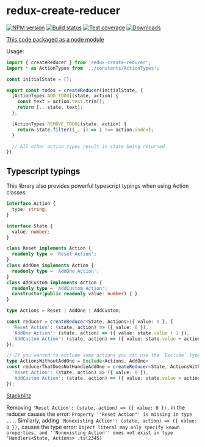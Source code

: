 # redux-create-reducer

[![NPM version][npm-image]][npm-url]
[![Build status][travis-image]][travis-url]
[![Test coverage][coveralls-image]][coveralls-url]
[![Downloads][downloads-image]][downloads-url]

[This code packaged as a node module](http://redux.js.org/docs/recipes/ReducingBoilerplate.html#generating-reducers)

Usage:

```js
import { createReducer } from 'redux-create-reducer';
import * as ActionTypes from '../constants/ActionTypes';

const initialState = [];

export const todos = createReducer(initialState, {
  [ActionTypes.ADD_TODO](state, action) {
    const text = action.text.trim();
    return [...state, text];
  },

  [ActionTypes.REMOVE_TODO](state, action) {
    return state.filter((_, i) => i !== action.index);
  }

  // All other action types result in state being returned
})
```

## Typescript typings

This library also provides powerful typescript typings when using Action classes:

```ts
interface Action {
  type: string;
}

interface State {
  value: number;
}

class Reset implements Action {
  readonly type = 'Reset Action';
}
class AddOne implements Action {
  readonly type = 'AddOne Action';
}
class AddCustom implements Action {
  readonly type = 'AddCustom Action';
  constructor(public readonly value: number) { }
}

type Actions = Reset | AddOne | AddCustom;

const reducer = createReducer<State, Actions>({ value: 0 }, {
  'Reset Action': (state, action) => ({ value: 0 }),
  'AddOne Action': (state, action) => ({ value: state.value + 1 }),
  'AddCustom Action': (state, action) => ({ value: state.value + action.value }),
});

// If you wanted to exclude some actions you can use the `Exclude` type.
type ActionsWithoutAddOne = Exclude<Actions, AddOne>
const reducerThatDoesNotHandleAddOne = createReducer<State, ActionsWithoutAddOne>({ value: 0 }, {
  'Reset Action': (state, action) => ({ value: 0 }),
  'AddCustom Action': (state, action) => ({ value: state.value + action.value }),
});
```
[Stackblitz](https://stackblitz.com/edit/typescript-b5ekwc?file=index.ts)

Removing `'Reset Action': (state, action) => ({ value: 0 }),` in the reducer causes the error: `Property '"Reset Action"' is missing in type ...`. Similarly, adding `'Nonexisting Action': (state, action) => ({ value: 0 }),` causes the type error: `Object literal may only specify known properties, and ''Nonexisting Action'' does not exist in type 'Handlers<State, Actions>'.ts(2345)`

[npm-image]: https://img.shields.io/npm/v/redux-create-reducer.svg?style=flat-square
[npm-url]: https://npmjs.org/package/redux-create-reducer
[travis-image]: https://img.shields.io/travis/kolodny/redux-create-reducer.svg?style=flat-square
[travis-url]: https://travis-ci.org/kolodny/redux-create-reducer
[coveralls-image]: https://img.shields.io/coveralls/kolodny/redux-create-reducer.svg?style=flat-square
[coveralls-url]: https://coveralls.io/r/kolodny/redux-create-reducer
[downloads-image]: http://img.shields.io/npm/dm/redux-create-reducer.svg?style=flat-square
[downloads-url]: https://npmjs.org/package/redux-create-reducer
